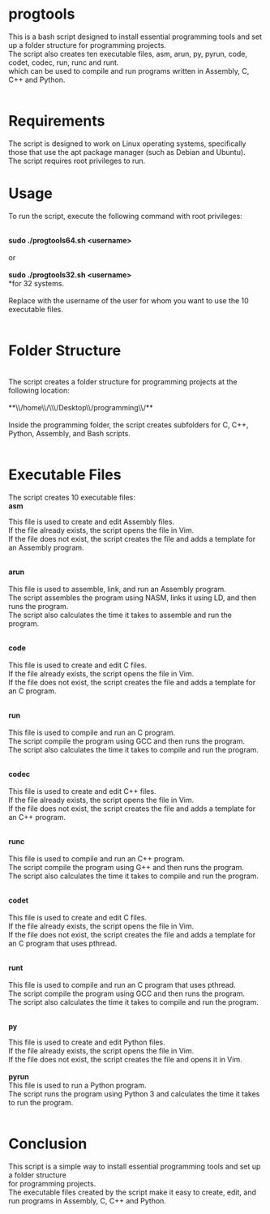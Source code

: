 # progtools

This is a bash script designed to install essential programming tools and set up a folder structure for programming projects.<br>
The script also creates ten executable files, asm, arun, py, pyrun, code, codet, codec, run, runc and runt.<br>
which can be used to compile and run programs written in Assembly, C, C++ and Python.<br><br>

# Requirements

The script is designed to work on Linux operating systems, specifically those that use the apt package manager (such as Debian and Ubuntu).<br>
The script requires root privileges to run.

# Usage

To run the script, execute the following command with root privileges:<br><br>

**sudo ./progtools64.sh \<username\>**<br><br>
or<br><br>
**sudo ./progtools32.sh \<username\>**<br>
*for 32 systems.<br><br>
Replace <username> with the username of the user for whom you want to use the 10 executable files.<br><br>

# Folder Structure
<br>
The script creates a folder structure for programming projects at the following location:
<br><br>
**\\/home\\/\<username\>\\/Desktop\\/programming\\/**<br><br>
Inside the programming folder, the script creates subfolders for C, C++, Python, Assembly, and Bash scripts.<br><br>
  
# Executable Files

The script creates 10 executable files:
<br>
**asm**<br>

This file is used to create and edit Assembly files.<br>
If the file already exists, the script opens the file in Vim. <br>
If the file does not exist, the script creates the file and adds a template for an Assembly program.<br><br>

**arun**
<br><br>
This file is used to assemble, link, and run an Assembly program.<br>
The script assembles the program using NASM, links it using LD, and then runs the program.<br> 
The script also calculates the time it takes to assemble and run the program.<br><br>


**code**
<br><br>
This file is used to create and edit C files.<br>
If the file already exists, the script opens the file in Vim. <br>
If the file does not exist, the script creates the file and adds a template for an C program.<br><br>


**run**
<br><br>
This file is used to compile and run an C program.<br>
The script compile the program using GCC and then runs the program.<br> 
The script also calculates the time it takes to compile and run the program.<br><br>


**codec**
<br><br>
This file is used to create and edit C++ files.<br>
If the file already exists, the script opens the file in Vim. <br>
If the file does not exist, the script creates the file and adds a template for an C++ program.<br><br>


**runc**
<br><br>
This file is used to compile and run an C++ program.<br>
The script compile the program using G++ and then runs the program.<br> 
The script also calculates the time it takes to compile and run the program.<br><br>


**codet**
<br><br>
This file is used to create and edit C files.<br>
If the file already exists, the script opens the file in Vim. <br>
If the file does not exist, the script creates the file and adds a template for an C program that uses pthread.<br><br>



**runt**
<br><br>
This file is used to compile and run an C program that uses pthread.<br>
The script compile the program using GCC and then runs the program.<br> 
The script also calculates the time it takes to compile and run the program.<br><br>


**py**

This file is used to create and edit Python files. <br>
If the file already exists, the script opens the file in Vim. <br>
If the file does not exist, the script creates the file and opens it in Vim.<br><br>
**pyrun**<br>
This file is used to run a Python program.<br>
The script runs the program using Python 3 and calculates the time it takes to run the program.<br><br>

# Conclusion

This script is a simple way to install essential programming tools and set up a folder structure <br>for programming projects.<br>
The executable files created by the script make it easy to create, edit, and run programs in Assembly, C, C++ and Python.
